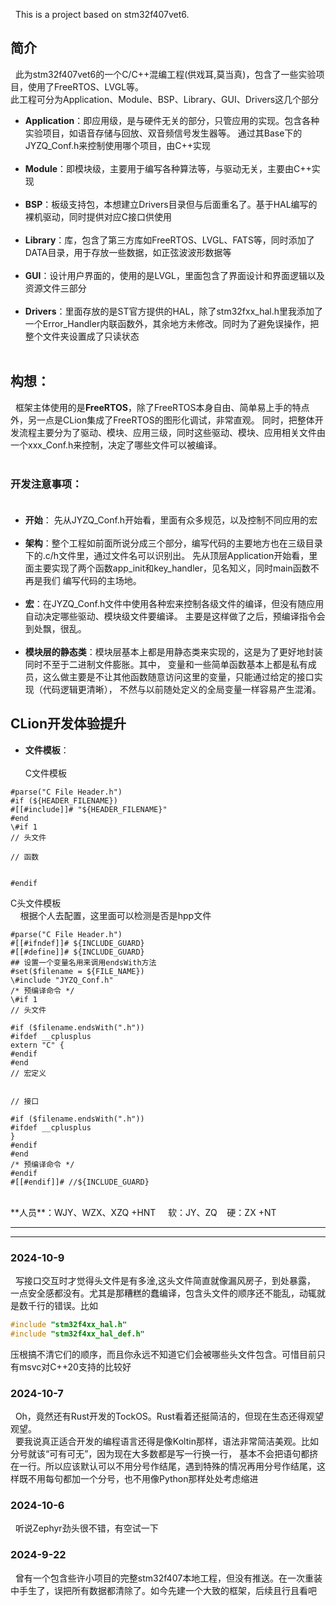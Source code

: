 &nbsp;&nbsp;This is a project based on stm32f407vet6. <br>


## 简介
&nbsp;&nbsp;此为stm32f407vet6的一个C/C++混编工程(供戏耳,莫当真)，包含了一些实验项目，使用了FreeRTOS、LVGL等。 <br>
此工程可分为Application、Module、BSP、Library、GUI、Drivers这几个部分

- **Application**：即应用级，是与硬件无关的部分，只管应用的实现。包含各种实验项目，如语音存储与回放、双音频信号发生器等。
通过其Base下的JYZQ_Conf.h来控制使用哪个项目，由C++实现  <br><br>
- **Module**：即模块级，主要用于编写各种算法等，与驱动无关，主要由C++实现  <br><br>
- **BSP**：板级支持包，本想建立Drivers目录但与后面重名了。基于HAL编写的裸机驱动，同时提供对应C接口供使用 <br><br>
- **Library**：库，包含了第三方库如FreeRTOS、LVGL、FATS等，同时添加了DATA目录，用于存放一些数据，如正弦波波形数据等  <br><br>
- **GUI**：设计用户界面的，使用的是LVGL，里面包含了界面设计和界面逻辑以及资源文件三部分  <br><br>
- **Drivers**：里面存放的是ST官方提供的HAL，除了stm32fxx_hal.h里我添加了一个Error_Handler内联函数外，其余地方未修改。同时为了避免误操作，把整个文件夹设置成了只读状态  <br><br>


## 构想：<br>
&nbsp;&nbsp;框架主体使用的是**FreeRTOS**，除了FreeRTOS本身自由、简单易上手的特点外，另一点是CLion集成了FreeRTOS的图形化调试，非常直观。
同时，把整体开发流程主要分为了驱动、模块、应用三级，同时这些驱动、模块、应用相关文件由一个xxx_Conf.h来控制，决定了哪些文件可以被编译。<br><br>

### 开发注意事项：<br><br>
- **开始**： 先从JYZQ_Conf.h开始看，里面有众多规范，以及控制不同应用的宏<br><br>
- **架构**：整个工程如前面所说分成三个部分，编写代码的主要地方也在三级目录下的.c/h文件里，通过文件名可以识别出。
            先从顶层Application开始看，里面主要实现了两个函数app_init和key_handler，见名知义，同时main函数不再是我们
            编写代码的主场地。<br><br>
- **宏**：在JYZQ_Conf.h文件中使用各种宏来控制各级文件的编译，但没有随应用自动决定哪些驱动、模块级文件要编译。
        主要是这样做了之后，预编译指令会到处飘，很乱。<br><br>
- **模块层的静态类**：模块层基本上都是用静态类来实现的，这是为了更好地封装同时不至于二进制文件膨胀。其中，
变量和一些简单函数基本上都是私有成员，这么做主要是不让其他函数随意访问这里的变量，只能通过给定的接口实现（代码逻辑更清晰），
不然与以前随处定义的全局变量一样容易产生混淆。


## CLion开发体验提升
- **文件模板**：
<br><br>
C文件模板
```
#parse("C File Header.h")
#if (${HEADER_FILENAME})
#[[#include]]# "${HEADER_FILENAME}"
#end
\#if 1
// 头文件

// 函数


#endif
```

C头文件模板<br>
&nbsp;&nbsp;&nbsp;&nbsp;根据个人去配置，这里面可以检测是否是hpp文件
```
#parse("C File Header.h")
#[[#ifndef]]# ${INCLUDE_GUARD}
#[[#define]]# ${INCLUDE_GUARD}
## 设置一个变量名用来调用endsWith方法
#set($filename = ${FILE_NAME})
\#include "JYZQ_Conf.h"
/* 预编译命令 */
\#if 1
// 头文件

#if ($filename.endsWith(".h"))
#ifdef __cplusplus
extern "C" {
#endif
#end
// 宏定义


// 接口

#if ($filename.endsWith(".h"))
#ifdef __cplusplus
}
#endif
#end
/* 预编译命令 */
#endif
#[[#endif]]# //${INCLUDE_GUARD}
```


<br>
<!-- 闹着玩的 -->
**人员**：WJY、WZX、XZQ +HNT &nbsp;&nbsp;&nbsp; 软：JY、ZQ &nbsp;&nbsp; 硬：ZX +NT <br>
<!-- 一个磕磕碰碰的团队 -->
<!-- ZQ开发&维护  JY开发  ZX硬件支持-->
  
------
______

### 2024-10-9
&nbsp;&nbsp;写接口交互时才觉得头文件是有多淦,这头文件简直就像漏风房子，到处暴露，
一点安全感都没有。尤其是那糟糕的蠢编译，包含头文件的顺序还不能乱，动辄就是数千行的错误。比如
```c
#include "stm32f4xx_hal.h"
#include "stm32f4xx_hal_def.h"
```
压根搞不清它们的顺序，而且你永远不知道它们会被哪些头文件包含。可惜目前只有msvc对C++20支持的比较好


### 2024-10-7
&nbsp;&nbsp;Oh，竟然还有Rust开发的TockOS。Rust看着还挺简洁的，但现在生态还得观望观望。<br>
&nbsp;&nbsp;要我说真正适合开发的编程语言还得是像Koltin那样，语法非常简洁美观。比如分号就该“可有可无”，因为现在大多数都是写一行换一行，
基本不会把语句都挤在一行。所以应该默认可以不用分号作结尾，遇到特殊的情况再用分号作结尾，这样既不用每句都加一个分号，也不用像Python那样处处考虑缩进
<!-- 尝试了一下C++20的module特性，实在是太难了，光CMake如何配置就有好几种教程，结果试来试去几个小时啥也没干成，真是飞天大。我还是先当一会保守派吧-->
<!-- github总会时不时连不上去，更换DNS也没改善多少。测试了一下，科学上网还真有用。 -->


### 2024-10-6
&nbsp;&nbsp;听说Zephyr劲头很不错，有空试一下<br>
<!-- 真是奇怪啊，18:30到19:00左右github就没有那么卡了，可以访问服务器了。后面又不行了，这混账的网络问题。这莫非是想让我们晚上办公？可怜我现在还不会魔法…… -->
<!-- 还是在CLion里面写Readme舒服啊，预览与代码补全一步到位~ 更别说还有什么框选快捷选择~-->
<!-- 又是markdown语法又是标签语言的，啊！！    慢慢学吧 -->
<!-- 我了个天呐，这个Zephyr的linux味十足，先放一放 -->

### 2024-9-22
&nbsp;&nbsp;曾有一个包含些许小项目的完整stm32f407本地工程，但没有推送。在一次重装中手生了，误把所有数据都清除了。如今先建一个大致的框架，后续且行且看吧 <br>
<!-- 板子什么时候到啊，该不会是国庆吧 -->

<!-- 注释区 -->
<!-- 防呆区 -->
<!-- 
 *  CLion：
 *        ① 右击本地分支，【更新】的意思是把远程仓库最新的提交更新到本地，【推送】则相反。【拉取】是把本地分支搞到最新，当然它只是个请求。
 *        ② 如果【推送】失败，那么说明时候未到，我的意思是网络问题，得等一段时间或者上魔法
-->